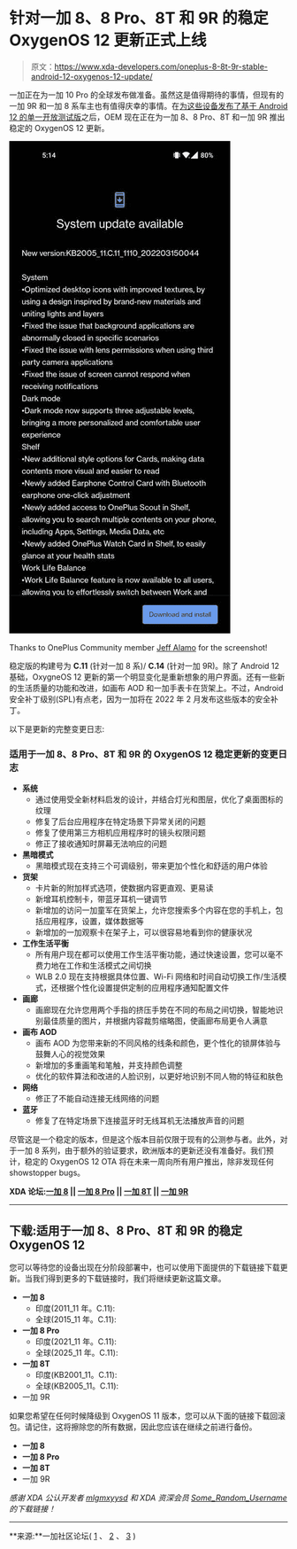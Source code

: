 # 针对一加 8、8 Pro、8T 和 9R 的稳定 OxygenOS 12 更新正式上线

> 原文：<https://www.xda-developers.com/oneplus-8-8t-9r-stable-android-12-oxygenos-12-update/>

一加正在为一加 10 Pro 的全球发布做准备。虽然这是值得期待的事情，但现有的一加 9R 和一加 8 系车主也有值得庆幸的事情。在[为这些设备发布了基于 Android 12 的单一开放测试版](https://www.xda-developers.com/oneplus-8-8-pro-8t-android-12-oxygenos-12-open-beta-1/)之后，OEM 现在正在为一加 8、8 Pro、8T 和一加 9R 推出稳定的 OxygenOS 12 更新。

 <picture>![OnePlus 8T stable OxygneOS 12 OTA](img/5281a688f24068a0267093fc03e07a0c.png)</picture> 

Thanks to OnePlus Community member [Jeff Alamo](https://forums.oneplus.com/members/jeff-alamo.851277/) for the screenshot!

稳定版的构建号为 **C.11** (针对一加 8 系)/ **C.14** (针对一加 9R)。除了 Android 12 基础，OxygneOS 12 更新的第一个明显变化是重新想象的用户界面。还有一些新的生活质量的功能和改进，如画布 AOD 和一加手表卡在货架上。不过，Android 安全补丁级别(SPL)有点老，因为一加将在 2022 年 2 月发布这些版本的安全补丁。

以下是更新的完整变更日志:

### 适用于一加 8、8 Pro、8T 和 9R 的 OxygenOS 12 稳定更新的变更日志

*   **系统**
    *   通过使用受全新材料启发的设计，并结合灯光和图层，优化了桌面图标的纹理
    *   修复了后台应用程序在特定场景下异常关闭的问题
    *   修复了使用第三方相机应用程序时的镜头权限问题
    *   修正了接收通知时屏幕无法响应的问题
*   **黑暗模式**
    *   黑暗模式现在支持三个可调级别，带来更加个性化和舒适的用户体验
*   **货架**
    *   卡片新的附加样式选项，使数据内容更直观、更易读
    *   新增耳机控制卡，带蓝牙耳机一键调节
    *   新增加的访问一加童军在货架上，允许您搜索多个内容在您的手机上，包括应用程序，设置，媒体数据等
    *   新增加的一加观察卡在架子上，可以很容易地看到你的健康状况
*   **工作生活平衡**
    *   所有用户现在都可以使用工作生活平衡功能，通过快速设置，您可以毫不费力地在工作和生活模式之间切换
    *   WLB 2.0 现在支持根据具体位置、Wi-Fi 网络和时间自动切换工作/生活模式，还根据个性化设置提供定制的应用程序通知配置文件
*   **画廊**
    *   画廊现在允许您用两个手指的挤压手势在不同的布局之间切换，智能地识别最佳质量的图片，并根据内容裁剪缩略图，使画廊布局更令人满意
*   **画布 AOD**
    *   画布 AOD 为您带来新的不同风格的线条和颜色，更个性化的锁屏体验与鼓舞人心的视觉效果
    *   新增加的多重画笔和笔触，并支持颜色调整
    *   优化的软件算法和改进的人脸识别，以更好地识别不同人物的特征和肤色
*   **网络**
    *   修正了不能自动连接无线网络的问题
*   **蓝牙**
    *   修复了在特定场景下连接蓝牙时无线耳机无法播放声音的问题

尽管这是一个稳定的版本，但是这个版本目前仅限于现有的公测参与者。此外，对于一加 8 系列，由于额外的验证要求，欧洲版本的更新还没有准备好。我们预计，稳定的 OxygenOS 12 OTA 将在未来一周向所有用户推出，除非发现任何 showstopper bugs。

**XDA 论坛:[一加 8](https://forum.xda-developers.com/c/oneplus-8.10349/) || [一加 8 Pro](https://forum.xda-developers.com/c/oneplus-8-pro.10363/) || [一加 8T](https://forum.xda-developers.com/c/oneplus-8t.11579/) || [一加 9R](https://forum.xda-developers.com/f/oneplus-9r.12183/)**

* * *

## 下载:适用于一加 8、8 Pro、8T 和 9R 的稳定 OxygenOS 12

您可以等待您的设备出现在分阶段部署中，也可以使用下面提供的下载链接下载更新。当我们得到更多的下载链接时，我们将继续更新这篇文章。

*   **一加 8**
    *   印度(2011_11 年。C.11):
    *   全球(2015_11 年。C.11):
*   **一加 8 Pro**
    *   印度(2021_11 年。C.11):
    *   全球(2025_11 年。C.11):
*   **一加 8T**
    *   印度(KB2001_11。C.11):
    *   全球(KB2005_11。C.11):
*   一加 9R

如果您希望在任何时候降级到 OxygenOS 11 版本，您可以从下面的链接下载回滚包。请记住，这将擦除您的所有数据，因此您应该在继续之前进行备份。

*   **一加 8**
*   **一加 8 Pro**
*   **一加 8T**
*   一加 9R

*感谢 XDA 公认开发者 [mlgmxyysd](https://forum.xda-developers.com/m/mlgmxyysd.8430637/) 和 XDA 资深会员 [Some_Random_Username](https://forum.xda-developers.com/m/some_random_username.8234677/) 的下载链接！*

* * *

**来源:**一加社区论坛( [1](https://forums.oneplus.com/threads/oxygenos-12-for-the-oneplus-8-series.1555055/) 、 [2](https://forums.oneplus.com/threads/oxygenos-12-for-the-oneplus-8t.1555060/) 、 [3](https://forums.oneplus.com/threads/oxygenos-12-for-the-oneplus-9r.1555039/) )